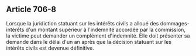 Article 706-8
----
Lorsque la juridiction statuant sur les intérêts civils a alloué des dommages-
intérêts d'un montant supérieur à l'indemnité accordée par la commission, la
victime peut demander un complément d'indemnité. Elle doit présenter sa demande
dans le délai d'un an après que la décision statuant sur les intérêts civils est
devenue définitive.

